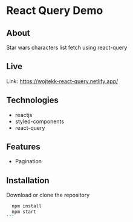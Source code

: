 # React Query Demo

## About

Star wars characters list fetch using react-query

## Live

Link: https://wojtekk-react-query.netlify.app/

## Technologies

- reactjs
- styled-components
- react-query

## Features

- Pagination

## Installation

Download or clone the repository

````bash
  npm install
  npm start
```
````
